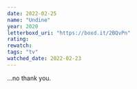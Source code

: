 ```yaml
---
date: 2022-02-25
name: "Undine"
year: 2020
letterboxd_uri: "https://boxd.it/2BQvPn"
rating: 
rewatch: 
tags: "tv"
watched_date: 2022-02-23
---
```


...no thank you.
